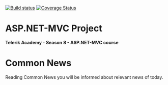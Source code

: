 [![Build status](https://ci.appveyor.com/api/projects/status/aop2ll93beo25gmv?svg=true)](https://ci.appveyor.com/project/EmilPD/common-news)
[![Coverage Status](https://coveralls.io/repos/github/EmilPD/Common-News/badge.svg)](https://coveralls.io/github/EmilPD/Common-News)

# ASP.NET-MVC Project
**Telerik Academy - Season 8 - ASP.NET-MVC course**

# Common News
Reading Common News you will be informed about relevant news of today.
